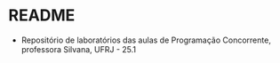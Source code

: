 # README

- Repositório de laboratórios das aulas de Programação Concorrente, professora Silvana, UFRJ - 25.1